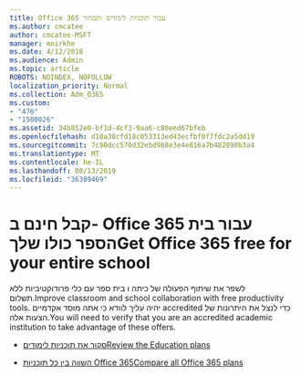 ```yaml
---
title: Office 365 עבור תוכניות לימודים ותמחור
ms.author: cmcatee
author: cmcatee-MSFT
manager: mnirkhe
ms.date: 4/12/2018
ms.audience: Admin
ms.topic: article
ROBOTS: NOINDEX, NOFOLLOW
localization_priority: Normal
ms.collection: Adm_O365
ms.custom:
- "476"
- "1500026"
ms.assetid: 34b852e0-bf1d-4cf3-9aa6-c80eed67bfeb
ms.openlocfilehash: d18a38cfd18c053313ed43ecfbf0f7fdc2a5dd19
ms.sourcegitcommit: 7c90dcc570d32ebd968e3e4e816a7b482890b3a4
ms.translationtype: MT
ms.contentlocale: he-IL
ms.lasthandoff: 08/13/2019
ms.locfileid: "36389469"
---
```

# <a name="get-office-365-free-for-your-entire-school"></a><span data-ttu-id="3d27e-102">קבל חינם ב- Office 365 עבור בית הספר כולו שלך</span><span class="sxs-lookup"><span data-stu-id="3d27e-102">Get Office 365 free for your entire school</span></span>

<span data-ttu-id="3d27e-103">לשפר את שיתוף הפעולה של כיתה ו בית ספר עם כלי פרודוקטיביות ללא תשלום.</span><span class="sxs-lookup"><span data-stu-id="3d27e-103">Improve classroom and school collaboration with free productivity tools.</span></span> <span data-ttu-id="3d27e-104">יהיה עליך לוודא כי אתה מוסד אקדמיים accredited כדי לנצל את היתרונות של הצעות אלה.</span><span class="sxs-lookup"><span data-stu-id="3d27e-104">You will need to verify that you are an accredited academic institution to take advantage of these offers.</span></span>
  
- [<span data-ttu-id="3d27e-105">סקור את תוכניות לימודים</span><span class="sxs-lookup"><span data-stu-id="3d27e-105">Review the Education plans</span></span>](https://products.office.com/academic/compare-office-365-education-plans)

- [<span data-ttu-id="3d27e-106">השווה בין כל תוכניות Office 365</span><span class="sxs-lookup"><span data-stu-id="3d27e-106">Compare all Office 365 plans</span></span>](https://products.office.com/business/compare-more-office-365-for-business-plans)